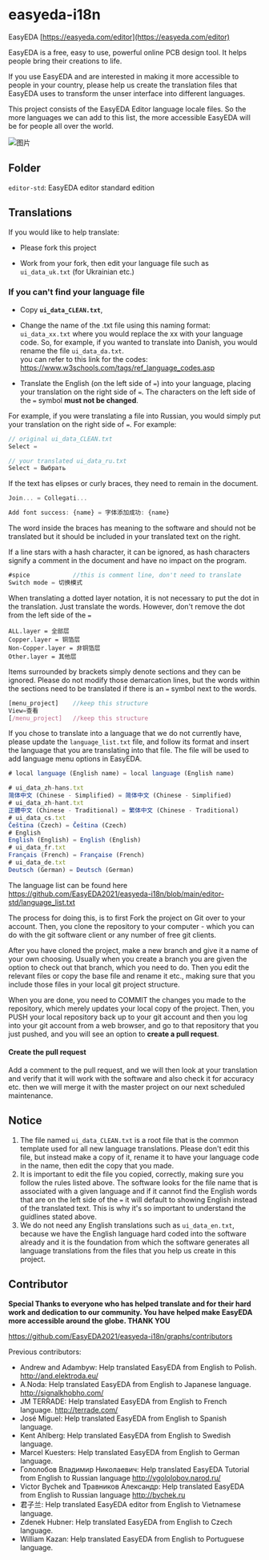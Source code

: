 # easyeda-i18n

EasyEDA [https://easyeda.com/editor](https://easyeda.com/editor)

EasyEDA is a free, easy to use, powerful online PCB design tool. It helps people bring their creations to life.

If you use EasyEDA and are interested in making it more accessible to people in your country, please help us create the translation files that EasyEDA uses to transform the unser interface into different languages.

This project consists of the EasyEDA Editor language locale files. So the more languages we can add to this list, the more accessible EasyEDA will be for people all over the world.

![图片](https://user-images.githubusercontent.com/29702100/130799335-daf481c8-314b-4fd2-89ea-023261a14248.png)


## Folder

`editor-std`: EasyEDA editor standard edition

## Translations

If you would like to help translate:

* Please fork this project

* Work from your fork, then edit your language file such as `ui_data_uk.txt` (for Ukrainian etc.)

### If you can't find your language file

* Copy **`ui_data_CLEAN.txt`**,

* Change the name of the .txt file using this naming format: `ui_data_xx.txt` where you would replace the xx with your language code. So, for example, if you wanted to translate into Danish, you would rename the file `ui_data_da.txt`.   
  you can refer to this link for the codes: https://www.w3schools.com/tags/ref_language_codes.asp

* Translate the English (on the left side of `=`) into your language, placing your translation on the right side of `=`. The characters on the left side of the `=` symbol **must not be changed**.

For example, if you were translating a file into Russian, you would simply put your translation on the right side of `=`. For example:
```js
// original ui_data_CLEAN.txt
Select = 

// your translated ui_data_ru.txt
Select = Выбрать
```   

If the text has elipses or curly braces, they need to remain in the document.
```js
Join... = Collegati...

Add font success: {name} = 字体添加成功: {name}
```  
The word inside the braces has meaning to the software and should not be translated but it should be included in your translated text on the right.

If a line stars with a hash character, it can be ignored, as hash characters signify a comment in the document and have no impact on the program.
```js
#spice            //this is comment line, don't need to translate
Switch mode = 切换模式
```

When translating a dotted layer notation, it is not necessary to put the dot in the translation. Just translate the words. However, don't remove the dot from the left side of the `=`
```
ALL.layer = 全部层
Copper.layer = 铜箔层
Non-Copper.layer = 非铜箔层
Other.layer = 其他层
```


Items surrounded by brackets simply denote sections and they can be ignored. Please do not modify those demarcation lines, but the words within the sections need to be translated if there is an `=` symbol next to the words.
```js
[menu_project]    //keep this structure
View=查看
[/menu_project]   //keep this structure
```

If you chose to translate into a language that we do not currently have, please update the `language_list.txt` file, and follow its format and insert the language that you are translating into that file. The file will be used to add language menu options in EasyEDA.

```js
# local language (English name) = local language (English name)

# ui_data_zh-hans.txt
简体中文 (Chinese - Simplified) = 简体中文 (Chinese - Simplified)
# ui_data_zh-hant.txt
正體中文 (Chinese - Traditional) = 繁体中文 (Chinese - Traditional)
# ui_data_cs.txt
Čeština (Czech) = Čeština (Czech)
# English
English (English) = English (English)
# ui_data_fr.txt
Français (French) = Française (French)
# ui_data_de.txt
Deutsch (German) = Deutsch (German)

```
The language list can be found here https://github.com/EasyEDA2021/easyeda-i18n/blob/main/editor-std/language_list.txt


The process for doing this, is to first Fork the project on Git over to your account. Then, you clone the repository to your computer - which you can do with the git software client or any number of free git clients.

After you have cloned the project, make a new branch and give it a name of your own choosing. Usually when you create a branch you are given the option to check out that branch, which you need to do. Then you edit the relevant files or copy the base file and rename it etc., making sure that you include those files in your local git project structure.

When you are done, you need to COMMIT the changes you made to the repository, which merely updates your local copy of the project.  Then, you PUSH your local repository back up to your git account and then you log into your git account from a web browser, and go to that repository that you just pushed, and you will see an option to **create a pull request**.

#### Create the pull request

Add a comment to the pull request, and we will then look at your translation and verify that it will work with the software and also check it for accuracy etc. then we will merge it with the master project on our next scheduled maintenance.

## Notice

1) The file named `ui_data_CLEAN.txt` is a root file that is the common template used for all new language translations. Please don't edit this file, but instead make a copy of it, rename it to have your language code in the name, then edit the copy that you made.
2) It is important to edit the file you copied, correctly, making sure you follow the rules listed above. The software looks for the file name that is associated with a given language and if it cannot find the English words that are on the left side of the `=` it will default to showing English instead of the translated text. This is why it's so important to understand the guidlines stated above.
3) We do not need any English translations such as `ui_data_en.txt`, because we have the English language hard coded into the software already and it is the foundation from which the software generates all language translations from the files that you help us create in this project.


## Contributor

**Special Thanks to everyone who has helped translate and for their hard work and dedication to our community. You have helped make EasyEDA more accessible around the globe. THANK YOU**

https://github.com/EasyEDA2021/easyeda-i18n/graphs/contributors

Previous contributors:

- Andrew and Adambyw: Help translated EasyEDA from English to Polish. http://and.elektroda.eu/
- A.Noda: Help translated EasyEDA from English to Japanese language. http://signalkhobho.com/
- JM TERRADE:  Help translated EasyEDA from English to French language. http://terrade.com/
- José Miguel: Help translated EasyEDA from English to Spanish language.
- Kent Ahlberg: Help translated EasyEDA from English to Swedish language.
- Marcel Kuesters: Help translated EasyEDA from English to German language.
- Гололобов Владимир Николаевич: Help translated EasyEDA Tutorial from English to Russian language http://vgololobov.narod.ru/
- Victor Bychek and Травников Александр: Help translated EasyEDA from English to Russian language http://bychek.ru
- 君子兰: Help translated EasyEDA editor from English to Vietnamese language.
- Zdenek Hubner: Help translated EasyEDA from English to Czech language.
- William Kazan: Help translated EasyEDA from English to Portuguese language.
